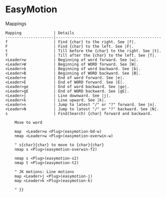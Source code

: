 # EasyMotion

Mappings

    Mapping              | Details
    ---------------------|----------------------------------------------
    f				     | Find {char} to the right. See |f|.
    F				     | Find {char} to the left. See |F|.
    t					 | Till before the {char} to the right. See |t|.
    T					 | Till after the {char} to the left. See |T|.
    <Leader>w            | Beginning of word forward. See |w|.
    <Leader>W            | Beginning of WORD forward. See |W|.
    <Leader>b            | Beginning of word backward. See |b|.
    <Leader>B            | Beginning of WORD backward. See |B|.
    <Leader>e            | End of word forward. See |e|.
    <Leader>E            | End of WORD forward. See |E|.
    <Leader>ge           | End of word backward. See |ge|.
    <Leader>gE           | End of WORD backward. See |gE|.
    <Leader>j            | Line downward. See |j|.
    <Leader>k            | Line upward. See |k|.
    <Leader>n            | Jump to latest "/" or "?" forward. See |n|.
    <Leader>N            | Jump to latest "/" or "?" backward. See |N|.
    s		             | Find(Search) {char} forward and backward.


```
	Move to word

	map  <Leader>w <Plug>(easymotion-bd-w)
	nmap <Leader>w <Plug>(easymotion-overwin-w)

	" s{char}{char} to move to {char}{char}
	nmap s <Plug>(easymotion-overwin-f2)

	nmap s <Plug>(easymotion-s2)
	nmap t <Plug>(easymotion-t2)

	" JK motions: Line motions
	map <Leader>j <Plug>(easymotion-j)
	map <Leader>k <Plug>(easymotion-k)

	" }}
```
